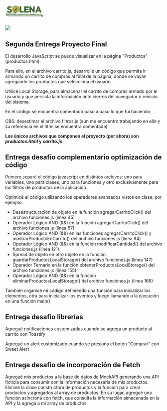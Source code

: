 # <img src="https://github.com/micanevoran/SOLENA/blob/master/img/logo.svg" alt="SOLENA - Soluciones Energéticas Ambientales" width=25%>
<img src="https://img.shields.io/badge/STATUS-EN%20DESAROLLO-green">


## Segunda Entrega Proyecto Final

El desarrollo JavaScript se puede visualizar en la página "Productos" (productos.html).

Para ello, en el archivo carrito.js, desarrollé un código que permita ir armando un carrito de compras al final de la página, donde se vayan agregando los productos que selecciona el usuario.

Utilicé Local Storage, para almacenar el carrito de compras armado por el usuario y que persista la información ante cierres del navegador o reinicio del sistema. 

En el código se encuentra comentado paso a paso lo que fui haciendo

OBS: desestimar el archivo filtros.js (aún me encuentro trabajando en ello y su referencia en el html se encuentra comentada)

**Los únicos archivos que componen el proyecto (por ahora) son *productos.html* y *carrito.js***



## Entrega desafío complementario optimización de código

Primero separé el código javascript en distintos archivos: uno para variables, uno para clases, uno para funciones y otro exclusivamente para los filtros de productos de la aplicación. 

Optimicé el código utilizando los operadores avanzados vistos en clase, por ejemplo:
- Desestructuración de objeto en la función agregarCarritoClick() del archivo funciones.js (línea 45)
- Operador Lógico AND (&&) en la función agregarCarritoClick() del archivo funciones.js (línea 57)
- Operador Lógico AND (&&) en las funciones agregarCarritoClick() y mostrarProductoEnCarrito() del archivo funciones.js (línea 94)
- Operador Lógico AND (&&) en la función modificarCantidad() del archivo funciones.js (línea 121)
- Spread de objeto en otro objeto en la función guardarProductosLocalStorage() del archivo funciones.js (línea 147)
- Operador Ternario en la función obtenerProductosLocalStorage() del archivo funciones.js (línea 155)
- Operador Lógico AND (&&) en la función eliminarProductosLocalStorage() del archivo funciones.js (línea 168)

También organicé mi código definiendo una función para inicializar los elementos, otra para inicializar los eventos y luego llamando a la ejecución en una función main()

## Entrega desafío librerías

Agregué notificaciones customizadas cuando se agrega un producto al carrito con Toastify

Agregué un alert customizado cuando se presiona el botón "Comprar" con Sweet Alert



## Entrega desafío de incorporación de Fetch

Agregué mis productos a la base de datos de MockAPI generando una API ficticia para consumir con la información necesaria de mis productos. Eliminé la clase constructora de productos y la función para crear productos y agregarlos al array de productos. En su lugar, agregué una función asíncrona con fetch, que consulta la información almacenada en la API y la agrega a mi array de productos.
